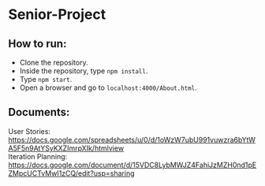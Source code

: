 # Senior-Project

## How to run:
* Clone the repository.<br>
* Inside the repository, type `npm install`.<br>
* Type `npm start`.<br>
* Open a browser and go to `localhost:4000/About.html`.<br>

## Documents:
User Stories: https://docs.google.com/spreadsheets/u/0/d/1oWzW7ubU991vuwzra6bYtWA5F5n9AtYSyKXZImrpXIk/htmlview<br>
Iteration Planning: https://docs.google.com/document/d/15VDC8LybMWJZ4FahiJzMZH0nd1pEZMpcUCTvMwI1zCQ/edit?usp=sharing
